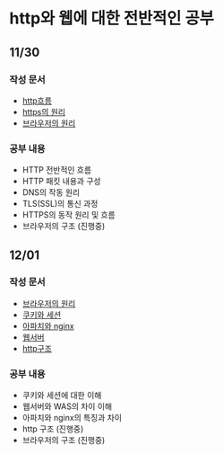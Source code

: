 # http와 웹에 대한 전반적인 공부

## 11/30
### 작성 문서
* [http흐름](./http흐름.md)
* [https의 원리](./https의%20원리.md)
* [브라우저의 원리](./브라우저의%20원리.md)
### 공부 내용
- HTTP 전반적인 흐름
- HTTP 패킷 내용과 구성
- DNS의 작동 원리
- TLS(SSL)의 통신 과정
- HTTPS의 동작 원리 및 흐름
- 브라우저의 구조 (진행중)

## 12/01
### 작성 문서
* [브라우저의 원리](./브라우저의%20원리.md)
* [쿠키와 세션](./쿠키와%20세션.md)
* [아파치와 nginx](./아파치와%20nginx.md)
* [웹서버](./웹서버.md)
* [http구조](./http구조.md)
### 공부 내용
- 쿠키와 세션에 대한 이해
- 웹서버와 WAS의 차이 이해
- 아파치와 nginx의 특징과 차이
- http 구조 (진행중)
- 브라우저의 구조 (진행중)